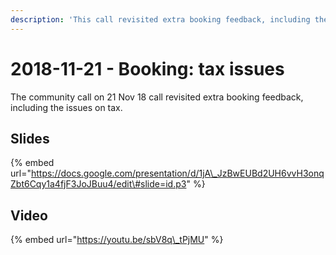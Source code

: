 ```yaml
---
description: 'This call revisited extra booking feedback, including the issues around tax.'
---
```


# 2018-11-21 - Booking: tax issues

The community call on 21 Nov 18 call revisited extra booking feedback, including the issues on tax.

## Slides

{% embed url="https://docs.google.com/presentation/d/1jA\_JzBwEUBd2UH6vvH3onqZbt6Cqy1a4fjF3JoJBuu4/edit\#slide=id.p3" %}

## Video

{% embed url="https://youtu.be/sbV8q\_tPjMU" %}



